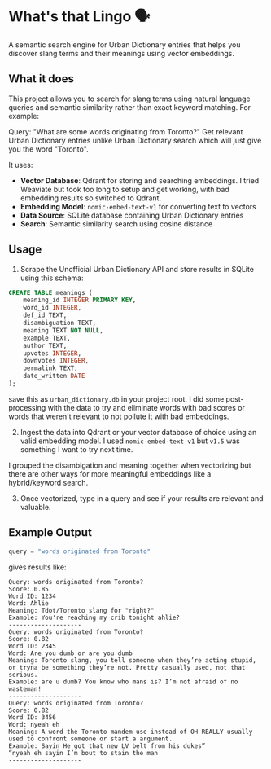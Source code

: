 # What's that Lingo 🗣️

A semantic search engine for Urban Dictionary entries that helps you discover slang terms and their meanings using vector embeddings.

## What it does

This project allows you to search for slang terms using natural language queries and semantic similarity rather than exact keyword matching. For example:

Query: "What are some words originating from Toronto?"
Get relevant Urban Dictionary entries unlike Urban Dictionary search which will just give you the word "Toronto". 

It uses:
- **Vector Database**: Qdrant for storing and searching embeddings. I tried Weaviate but took too long to setup and get working, with bad embedding results so switched to Qdrant.
- **Embedding Model**: `nomic-embed-text-v1` for converting text to vectors
- **Data Source**: SQLite database containing Urban Dictionary entries
- **Search**: Semantic similarity search using cosine distance

## Usage

1. Scrape the Unofficial Urban Dictionary API and store results in SQLite using this schema:

```sql
CREATE TABLE meanings (
    meaning_id INTEGER PRIMARY KEY,
    word_id INTEGER,
    def_id TEXT,
    disambiguation TEXT,
    meaning TEXT NOT NULL,
    example TEXT,
    author TEXT,
    upvotes INTEGER,
    downvotes INTEGER,
    permalink TEXT,
    date_written DATE
);
```
save this as `urban_dictionary.db` in your project root. I did some post-processing with the data to try and eliminate words with bad scores or words that weren't relevant to not pollute it with bad embeddings.

2. Ingest the data into Qdrant or your vector database of choice using an valid embedding model. I used `nomic-embed-text-v1` but `v1.5` was something I want to try next time. 

I grouped the disambigation and meaning together when vectorizing but there are other ways for more meaningful embeddings like a hybrid/keyword search. 

3. Once vectorized, type in a query and see if your results are relevant and valuable. 

## Example Output

```python
query = "words originated from Toronto"
```

gives results like:

```
Query: words originated from Toronto?
Score: 0.85
Word ID: 1234
Word: Ahlie
Meaning: Tdot/Toronto slang for "right?"
Example: You're reaching my crib tonight ahlie?
--------------------
Query: words originated from Toronto?
Score: 0.82
Word ID: 2345
Word: Are you dumb or are you dumb
Meaning: Toronto slang, you tell someone when they’re acting stupid, or tryna be something they’re not. Pretty casually used, not that serious.
Example: are u dumb? You know who mans is? I’m not afraid of no wasteman!
--------------------
Query: words originated from Toronto?
Score: 0.82
Word ID: 3456
Word: nyeah eh
Meaning: A word the Toronto mandem use instead of OH REALLY usually used to confront someone or start a argument.
Example: Sayin He got that new LV belt from his dukes”
“nyeah eh sayin I’m bout to stain the man
--------------------
```